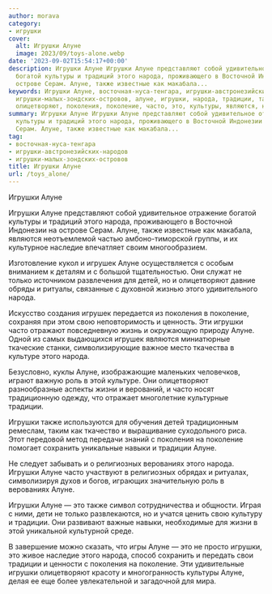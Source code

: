 ```yaml
---
author: morava
category:
- игрушки
cover:
  alt: Игрушки Алуне
  image: 2023/09/toys-alone.webp
date: '2023-09-02T15:54:17+00:00'
description: Игрушки Алуне Игрушки Алуне представляют собой удивительное отражение
  богатой культуры и традиций этого народа, проживающего в Восточной Индонезии на
  острове Серам. Алуне, также известные как макабала...
keywords: Игрушки Алуне, восточная-нуса-тенгара, игрушки-австронезийских-народов,
  игрушки-малых-зондских-островов, алуне, игрушки, народа, традиции, также, игрушек,
  олицетворяют, поколения, поколение, часто, это, культуры, являются, наследие, только
summary: Игрушки Алуне Игрушки Алуне представляют собой удивительное отражение богатой
  культуры и традиций этого народа, проживающего в Восточной Индонезии на острове
  Серам. Алуне, также известные как макабала...
tag:
- восточная-нуса-тенгара
- игрушки-австронезийских-народов
- игрушки-малых-зондских-островов
title: Игрушки Алуне
url: /toys_alone/
---
```


Игрушки Алуне

Игрушки Алуне представляют собой удивительное отражение богатой культуры и традиций этого народа, проживающего в Восточной Индонезии на острове Серам. Алуне, также известные как макабала, являются неотъемлемой частью амбоно-тиморской группы, и их культурное наследие впечатляет своим многообразием.

Изготовление кукол и игрушек Алуне осуществляется с особым вниманием к деталям и с большой тщательностью. Они служат не только источником развлечения для детей, но и олицетворяют давние обряды и ритуалы, связанные с духовной жизнью этого удивительного народа.

Искусство создания игрушек передается из поколения в поколение, сохраняя при этом свою неповторимость и ценность. Эти игрушки часто отражают повседневную жизнь и окружающую природу Алуне. Одной из самых выдающихся игрушек являются миниатюрные ткаческие станки, символизирующие важное место ткачества в культуре этого народа.

Безусловно, куклы Алуне, изображающие маленьких человечков, играют важную роль в этой культуре. Они олицетворяют разнообразные аспекты жизни и верований, и часто носят традиционную одежду, что отражает многолетние культурные традиции.

Игрушки также используются для обучения детей традиционным ремеслам, таким как ткачество и выращивание суходольного риса. Этот передовой метод передачи знаний с поколения на поколение помогает сохранить уникальные навыки и традиции Алуне.

Не следует забывать и о религиозных верованиях этого народа. Игрушки Алуне часто участвуют в религиозных обрядах и ритуалах, символизируя духов и богов, играющих значительную роль в верованиях Алуне.

Игрушки Алуне — это также символ сотрудничества и общности. Играя с ними, дети не только развлекаются, но и учатся ценить свою культуру и традиции. Они развивают важные навыки, необходимые для жизни в этой уникальной культурной среде.

В завершение можно сказать, что игры Алуне — это не просто игрушки, это живое наследие этого народа, способ сохранить и передать свои традиции и ценности с поколения на поколение. Эти удивительные игрушки олицетворяют красоту и многогранность культуры Алуне, делая ее еще более увлекательной и загадочной для мира.